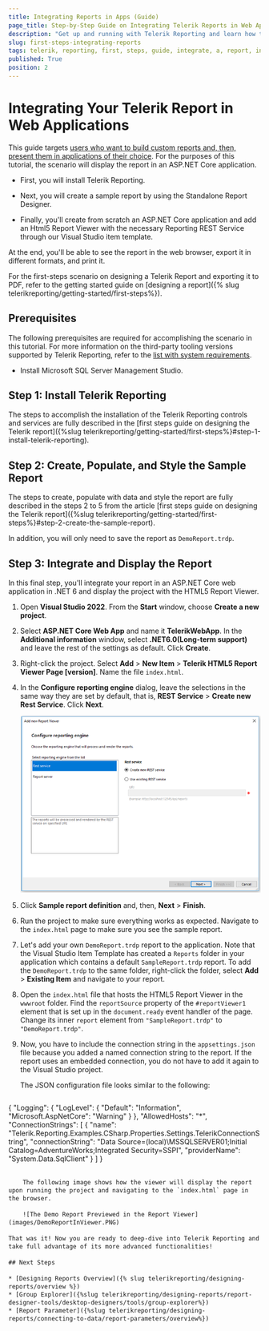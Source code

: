 ```yaml
---
title: Integrating Reports in Apps (Guide)
page_title: Step-by-Step Guide on Integrating Telerik Reports in Web Applications
description: "Get up and running with Telerik Reporting and learn how to integrate your Telerik Report into a web application. Use the dedicated Visual Studio Item Templates that make your life easier and more productive."
slug: first-steps-integrating-reports
tags: telerik, reporting, first, steps, guide, integrate, a, report, in, application
published: True
position: 2
---
```


# Integrating Your Telerik Report in Web Applications

This guide targets [users who want to build custom reports and, then, present them in applications of their choice](https://www.telerik.com/products/reporting/embedded-reporting.aspx). For the purposes of this tutorial, the scenario will display the report in an ASP.NET Core application.

* First, you will install Telerik Reporting.

* Next, you will create a sample report by using the Standalone Report Designer.

* Finally, you'll create from scratch an ASP.NET Core application and add an Html5 Report Viewer with the necessary Reporting REST Service through our Visual Studio item template.

At the end, you'll be able to see the report in the web browser, export it in different formats, and print it.

For the first-steps scenario on designing a Telerik Report and exporting it to PDF, refer to the getting started guide on [designing a report]({% slug telerikreporting/getting-started/first-steps%}).

## Prerequisites

The following prerequisites are required for accomplishing the scenario in this tutorial. For more information on the third-party tooling versions supported by Telerik Reporting, refer to the [list with system requirements](https://www.telerik.com/products/reporting/system-requirements).

* Install Microsoft SQL Server Management Studio.

## Step 1: Install Telerik Reporting

The steps to accomplish the installation of the Telerik Reporting controls and services are fully described in the [first steps guide on designing the Telerik report]({%slug telerikreporting/getting-started/first-steps%}#step-1-install-telerik-reporting).

## Step 2: Create, Populate, and Style the Sample Report

The steps to create, populate with data and style the report are fully described in the steps 2 to 5 from the article [first steps guide on designing the Telerik report]({%slug telerikreporting/getting-started/first-steps%}#step-2-create-the-sample-report).

In addition, you will only need to save the report as `DemoReport.trdp`.

## Step 3: Integrate and Display the Report

In this final step, you'll integrate your report in an ASP.NET Core web application in .NET 6 and display the project with the HTML5 Report Viewer.

1. Open __Visual Studio 2022__. From the __Start__ window, choose __Create a new project__.

1. Select __ASP.NET Core Web App__ and name it __TelerikWebApp__. In the __Additional information__ window, select __.NET6.0(Long-term support)__ and leave the rest of the settings as default. Click __Create__.

1. Right-click the project. Select __Add__ > __New Item__ > __Telerik HTML5 Report Viewer Page [version]__. Name the file `index.html`.

1. In the __Configure reporting engine__ dialog, leave the selections in the same way they are set by default, that is, __REST Service__ > __Create new Rest Service__. Click __Next__.

	![Page for Configuring the Rest Srervice for the Report Viewer](images/RestSrervice.PNG)

1. Click __Sample report definition__ and, then, __Next__ > __Finish__.

1. Run the project to make sure everything works as expected. Navigate to the `index.html` page to make sure you see the sample report.

1. Let's add your own `DemoReport.trdp` report to the application. Note that the Visual Studio Item Template has created a `Reports` folder in your application which contains a default `SampleReport.trdp` report. To add the `DemoReport.trdp` to the same folder, right-click the folder, select __Add__ > __Existing Item__ and navigate to your report.

1. Open the `index.html` file that hosts the HTML5 Report Viewer in the `wwwroot` folder. Find the `reportSource` property of the `#reportViewer1` element that is set up in the `document.ready` event handler of the page. Change its inner `report` element from `"SampleReport.trdp"` to `"DemoReport.trdp"`.

1. Now, you have to include the connection string in the `appsettings.json` file because you added a named connection string to the report. If the report uses an embedded connection, you do not have to add it again to the Visual Studio project.

	The JSON configuration file looks similar to the following:

	````JSON
{
	"Logging": {
		"LogLevel": {
			"Default": "Information",
			"Microsoft.AspNetCore": "Warning"
		}
	},
	"AllowedHosts": "*",
	"ConnectionStrings": [
		{
			"name": "Telerik.Reporting.Examples.CSharp.Properties.Settings.TelerikConnectionString",
			"connectionString": "Data Source=(local)\\MSSQLSERVER01;Initial Catalog=AdventureWorks;Integrated Security=SSPI",
			"providerName": "System.Data.SqlClient"
		}
	]
	}
````

	The following image shows how the viewer will display the report upon running the project and navigating to the `index.html` page in the browser.

	![The Demo Report Previewed in the Report Viewer](images/DemoReportInViewer.PNG)

That was it! Now you are ready to deep-dive into Telerik Reporting and take full advantage of its more advanced functionalities!

## Next Steps

* [Designing Reports Overview]({% slug telerikreporting/designing-reports/overview %})
* [Group Explorer]({%slug telerikreporting/designing-reports/report-designer-tools/desktop-designers/tools/group-explorer%})
* [Report Parameter]({%slug telerikreporting/designing-reports/connecting-to-data/report-parameters/overview%})
